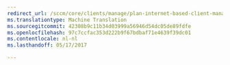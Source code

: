 ```yaml
---
redirect_url: /sccm/core/clients/manage/plan-internet-based-client-management
ms.translationtype: Machine Translation
ms.sourcegitcommit: 42308b9c11b34d03999a56946d54dc05de89fdfe
ms.openlocfilehash: 97c7ccfac353d222b9f67bdbaf71e4639f39dc01
ms.contentlocale: nl-nl
ms.lasthandoff: 05/17/2017

---
```


